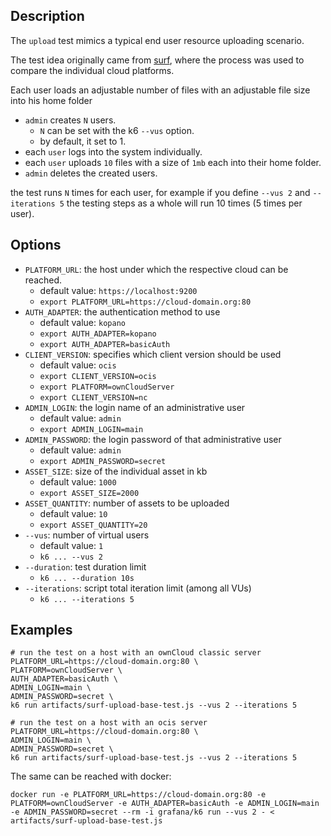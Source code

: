 ## Description
The `upload` test mimics a typical end user resource uploading scenario.

The test idea originally came from [surf](https://www.surf.nl/), where the process was used to compare the individual cloud platforms.

Each user loads an adjustable number of files with an adjustable file size into his home folder

* `admin` creates `N` users.
	* `N` can be set with the k6 `--vus` option.
	* by default, it set to 1.
* each `user` logs into the system individually.
* each `user` uploads `10` files with a size of `1mb` each into their home folder.
* `admin` deletes the created users.

the test runs `N` times for each user, for example if you define `--vus 2` and `--iterations 5`
the testing steps as a whole will run 10 times (5 times per user).

## Options
* `PLATFORM_URL`: the host under which the respective cloud can be reached.
	* default value: `https://localhost:9200`
	* `export PLATFORM_URL=https://cloud-domain.org:80`
* `AUTH_ADAPTER`: the authentication method to use
	* default value: `kopano`
	* `export AUTH_ADAPTER=kopano`
	* `export AUTH_ADAPTER=basicAuth`
* `CLIENT_VERSION`: specifies which client version should be used
  * default value: `ocis`
  * `export CLIENT_VERSION=ocis`
  * `export PLATFORM=ownCloudServer`
  * `export CLIENT_VERSION=nc`
* `ADMIN_LOGIN`: the login name of an administrative user
	* default value: `admin`
	* `export ADMIN_LOGIN=main`
* `ADMIN_PASSWORD`: the login password of that administrative user
	* default value: `admin`
	* `export ADMIN_PASSWORD=secret`
* `ASSET_SIZE`: size of the individual asset in kb
	* default value: `1000`
	* `export ASSET_SIZE=2000`
* `ASSET_QUANTITY`: number of assets to be uploaded
	* default value: `10`
	* `export ASSET_QUANTITY=20`
* `--vus`: number of virtual users
	* default value: `1`
	* `k6 ... --vus 2`
* `--duration`: test duration limit
	* `k6 ... --duration 10s`
* `--iterations`: script total iteration limit (among all VUs)
	* `k6 ... --iterations 5`

## Examples
```shell
# run the test on a host with an ownCloud classic server
PLATFORM_URL=https://cloud-domain.org:80 \
PLATFORM=ownCloudServer \
AUTH_ADAPTER=basicAuth \
ADMIN_LOGIN=main \
ADMIN_PASSWORD=secret \
k6 run artifacts/surf-upload-base-test.js --vus 2 --iterations 5

# run the test on a host with an ocis server
PLATFORM_URL=https://cloud-domain.org:80 \
ADMIN_LOGIN=main \
ADMIN_PASSWORD=secret \
k6 run artifacts/surf-upload-base-test.js --vus 2 --iterations 5
```

The same can be reached with docker:
```shell
docker run -e PLATFORM_URL=https://cloud-domain.org:80 -e PLATFORM=ownCloudServer -e AUTH_ADAPTER=basicAuth -e ADMIN_LOGIN=main -e ADMIN_PASSWORD=secret --rm -i grafana/k6 run --vus 2 - < artifacts/surf-upload-base-test.js
```
